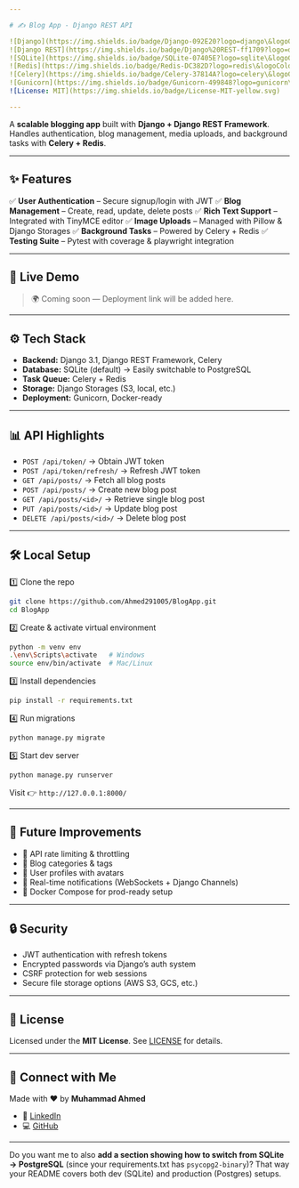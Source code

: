 ```yaml
---

# ✍️ Blog App - Django REST API

![Django](https://img.shields.io/badge/Django-092E20?logo=django\&logoColor=white)
![Django REST](https://img.shields.io/badge/Django%20REST-ff1709?logo=django\&logoColor=white)
![SQLite](https://img.shields.io/badge/SQLite-07405E?logo=sqlite\&logoColor=white)
![Redis](https://img.shields.io/badge/Redis-DC382D?logo=redis\&logoColor=white)
![Celery](https://img.shields.io/badge/Celery-37814A?logo=celery\&logoColor=white)
![Gunicorn](https://img.shields.io/badge/Gunicorn-499848?logo=gunicorn\&logoColor=white)
![License: MIT](https://img.shields.io/badge/License-MIT-yellow.svg)

---
```


A **scalable blogging app** built with **Django + Django REST Framework**.
Handles authentication, blog management, media uploads, and background tasks with **Celery + Redis**.

---

## ✨ Features

✅ **User Authentication** – Secure signup/login with JWT
✅ **Blog Management** – Create, read, update, delete posts
✅ **Rich Text Support** – Integrated with TinyMCE editor
✅ **Image Uploads** – Managed with Pillow & Django Storages
✅ **Background Tasks** – Powered by Celery + Redis
✅ **Testing Suite** – Pytest with coverage & playwright integration

---

## 🚀 Live Demo

> 🌍 Coming soon — Deployment link will be added here.

---

## ⚙️ Tech Stack

* **Backend:** Django 3.1, Django REST Framework, Celery
* **Database:** SQLite (default) → Easily switchable to PostgreSQL
* **Task Queue:** Celery + Redis
* **Storage:** Django Storages (S3, local, etc.)
* **Deployment:** Gunicorn, Docker-ready

---

## 📊 API Highlights

* `POST /api/token/` → Obtain JWT token
* `POST /api/token/refresh/` → Refresh JWT token
* `GET /api/posts/` → Fetch all blog posts
* `POST /api/posts/` → Create new blog post
* `GET /api/posts/<id>/` → Retrieve single blog post
* `PUT /api/posts/<id>/` → Update blog post
* `DELETE /api/posts/<id>/` → Delete blog post

---

## 🛠️ Local Setup

1️⃣ Clone the repo

```bash
git clone https://github.com/Ahmed291005/BlogApp.git
cd BlogApp
```

2️⃣ Create & activate virtual environment

```bash
python -m venv env
.\env\Scripts\activate   # Windows  
source env/bin/activate  # Mac/Linux  
```

3️⃣ Install dependencies

```bash
pip install -r requirements.txt
```

4️⃣ Run migrations

```bash
python manage.py migrate
```

5️⃣ Start dev server

```bash
python manage.py runserver
```

Visit 👉 `http://127.0.0.1:8000/`

---

## 📌 Future Improvements

* 🔹 API rate limiting & throttling
* 🔹 Blog categories & tags
* 🔹 User profiles with avatars
* 🔹 Real-time notifications (WebSockets + Django Channels)
* 🔹 Docker Compose for prod-ready setup

---

## 🔒 Security

* JWT authentication with refresh tokens
* Encrypted passwords via Django’s auth system
* CSRF protection for web sessions
* Secure file storage options (AWS S3, GCS, etc.)

---

## 📝 License

Licensed under the **MIT License**.
See [LICENSE](./LICENSE) for details.

---

## 🤝 Connect with Me

Made with ❤️ by **Muhammad Ahmed**

* 🔗 [LinkedIn](https://www.linkedin.com/in/muhammad-ahmed-5b7850340/)
* 💻 [GitHub](https://github.com/Ahmed291005)

---

Do you want me to also **add a section showing how to switch from SQLite → PostgreSQL** (since your requirements.txt has `psycopg2-binary`)? That way your README covers both dev (SQLite) and production (Postgres) setups.
